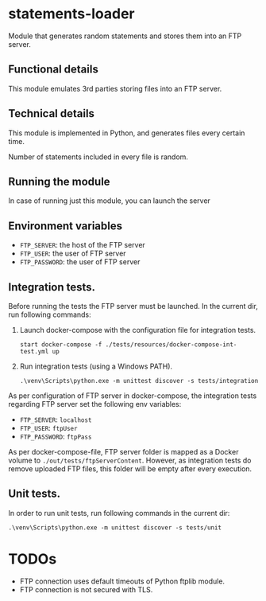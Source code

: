 # statements-loader
Module that generates random statements and stores them into an FTP server.

## Functional details
This module emulates 3rd parties storing files into an FTP server.

## Technical details
This module is implemented in Python, and generates files every certain time.

Number of statements included in every file is random.

## Running the module
In case of running just this module, you can launch the server
## Environment variables
* `FTP_SERVER`: the host of the FTP server
* `FTP_USER`: the user of FTP server
* `FTP_PASSWORD`: the user of FTP server

## Integration tests.
Before running the tests the FTP server must be launched.
In the current dir, run following commands:
1. Launch docker-compose with the configuration file for integration tests.
    ```
    start docker-compose -f ./tests/resources/docker-compose-int-test.yml up
    ```
2. Run integration tests (using a Windows PATH).
    ```
    .\venv\Scripts\python.exe -m unittest discover -s tests/integration
    ```
As per configuration of FTP server in docker-compose, the integration tests 
regarding FTP server set the following env variables:
* `FTP_SERVER`: `localhost`
* `FTP_USER`: `ftpUser`
* `FTP_PASSWORD`: `ftpPass`

As per docker-compose-file, FTP server folder is mapped as a Docker volume to `./out/tests/ftpServerContent`. 
However, as integration tests do remove uploaded FTP files, this folder will be empty after every execution.  

## Unit tests.
In order to run unit tests, run following commands in the current dir:
```
.\venv\Scripts\python.exe -m unittest discover -s tests/unit
```

   
# TODOs
* FTP connection uses default timeouts of Python ftplib module.
* FTP connection is not secured with TLS.
